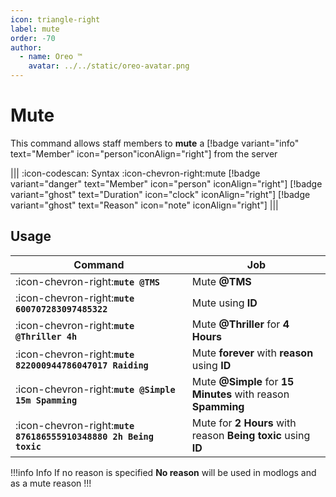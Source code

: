 ```yaml
---
icon: triangle-right
label: mute
order: -70
author:
  - name: Oreo ™
    avatar: ../../static/oreo-avatar.png
---
```


# Mute

This command allows staff members to **mute** a [!badge variant="info" text="Member" icon="person"iconAlign="right"] from the server

||| :icon-codescan: Syntax
:icon-chevron-right:mute [!badge variant="danger" text="Member" icon="person" iconAlign="right"] [!badge variant="ghost" text="Duration" icon="clock" iconAlign="right"] [!badge variant="ghost" text="Reason" icon="note" iconAlign="right"]
|||

## Usage

| Command                                                          | Job                                                           |
| ---------------------------------------------------------------- | ------------------------------------------------------------- |
| :icon-chevron-right:**`mute @TMS`**                              | Mute **@TMS**                                                 |
| :icon-chevron-right:**`mute 600707283097485322`**                | Mute using **ID**                                             |
| :icon-chevron-right:**`mute @Thriller 4h`**                      | Mute **@Thriller** for **4 Hours**                            |
| :icon-chevron-right:**`mute 822000944786047017 Raiding`**        | Mute **forever** with **reason** using **ID**                 |
| :icon-chevron-right:**`mute @Simple 15m Spamming`**              | Mute **@Simple** for **15 Minutes** with reason **Spamming**  |
| :icon-chevron-right:**`mute 876186555910348880 2h Being toxic`** | Mute for **2 Hours** with reason **Being toxic** using **ID** |

!!!info Info
If no reason is specified **No reason** will be used in modlogs and as a mute reason
!!!
